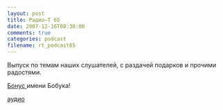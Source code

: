 ```yaml
---
layout: post
title: Радио–Т 65
date: 2007-12-16T08:38:00
comments: true
categories: podcast
filename: rt_podcast65
---
```


Выпуск по темам наших слушателей, с раздачей подарков и прочими радостями.

[Бонус ](http://fotki.yandex.ru/search.xml?type=image&text=radio-t) имени Бобука!


[аудио](http://cdn.radio-t.com/rt_podcast65.mp3)
<audio src="http://cdn.radio-t.com/rt_podcast65.mp3" preload="none"></audio>

